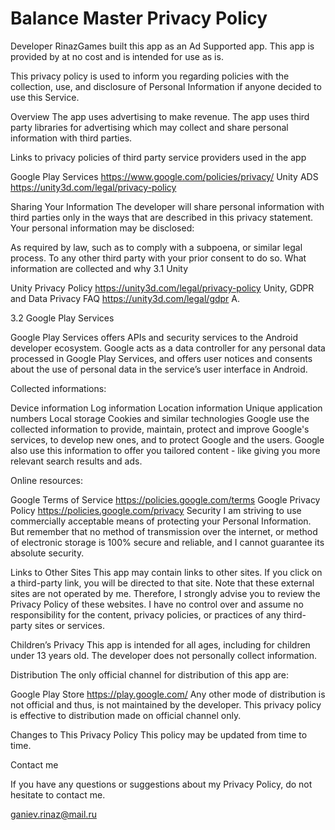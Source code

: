 # Balance Master Privacy Policy

Developer RinazGames built this app as an Ad Supported app. This app is provided by at no cost and is intended for use as is.

This privacy policy is used to inform you regarding policies with the collection, use, and disclosure of Personal Information if anyone decided to use this Service.

Overview
The app uses advertising to make revenue. The app uses third party libraries for advertising which may collect and share personal information with third parties.

Links to privacy policies of third party service providers used in the app

Google Play Services https://www.google.com/policies/privacy/ Unity ADS https://unity3d.com/legal/privacy-policy

Sharing Your Information The developer will share personal information with third parties only in the ways that are described in this privacy statement.
Your personal information may be disclosed:

As required by law, such as to comply with a subpoena, or similar legal process.
To any other third party with your prior consent to do so.
What information are collected and why
3.1 Unity

Unity Privacy Policy https://unity3d.com/legal/privacy-policy
Unity, GDPR and Data Privacy FAQ https://unity3d.com/legal/gdpr
A.

3.2 Google Play Services

Google Play Services offers APIs and security services to the Android developer ecosystem. Google acts as a data controller for any personal data processed in Google Play Services, and offers user notices and consents about the use of personal data in the service’s user interface in Android.

Collected informations:

Device information
Log information
Location information
Unique application numbers
Local storage
Cookies and similar technologies
Google use the collected information to provide, maintain, protect and improve Google's services, to develop new ones, and to protect Google and the users. Google also use this information to offer you tailored content - like giving you more relevant search results and ads.

Online resources:

Google Terms of Service https://policies.google.com/terms
Google Privacy Policy https://policies.google.com/privacy
Security
I am striving to use commercially acceptable means of protecting your Personal Information. But remember that no method of transmission over the internet, or method of electronic storage is 100% secure and reliable, and I cannot guarantee its absolute security.

Links to Other Sites
This app may contain links to other sites. If you click on a third-party link, you will be directed to that site. Note that these external sites are not operated by me. Therefore, I strongly advise you to review the Privacy Policy of these websites. I have no control over and assume no responsibility for the content, privacy policies, or practices of any third-party sites or services.

Children’s Privacy
This app is intended for all ages, including for children under 13 years old. The developer does not personally collect information.

Distribution
The only official channel for distribution of this app are:

Google Play Store https://play.google.com/
Any other mode of distribution is not official and thus, is not maintained by the developer. This privacy policy is effective to distribution made on official channel only.

Changes to This Privacy Policy
This policy may be updated from time to time.

Contact me

If you have any questions or suggestions about my Privacy Policy, do not hesitate to contact me.

ganiev.rinaz@mail.ru
